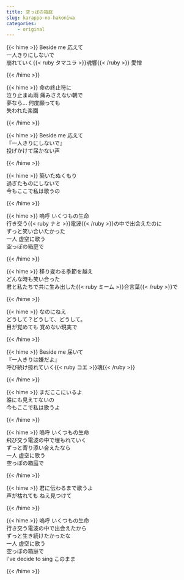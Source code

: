 ```yaml
---
title: 空っぽの箱庭
slug: karappo-no-hakoniwa
categories:
    - original
---
```


{{< hime >}}
Beside me 応えて  
一人きりにしないで  
崩れていく{{< ruby タマユラ >}}魂響{{< /ruby >}} 愛憎  

{{< /hime >}}

{{< hime >}}
命の終止符に  
泣り止まぬ雨 痛みさえない朝で  
夢なら… 何度願っても  
失われた楽園  

{{< /hime >}}

{{< hime >}}
Beside me 応えて  
『一人きりにしないで』  
投げかけて届かない声  

{{< /hime >}}

{{< hime >}}
築いたぬくもり  
過ぎたものにしないで  
今もここで私は歌うの  

{{< /hime >}}

{{< hime >}}
嗚呼 いくつもの生命  
行き交う{{< ruby ナミ >}}電波{{< /ruby >}}の中で出会えたのに  
ずっと笑い合いたかった  
一人 虚空に歌う  
空っぽの箱庭で  

{{< /hime >}}

{{< hime >}}
移り変わる季節を越え  
どんな時も笑い合った  
君と私たちで共に生み出した{{< ruby ミーム >}}合言葉{{< /ruby >}}で  

{{< /hime >}}

{{< hime >}}
なのにねえ  
どうして？どうして、どうして。  
目が覚めても 覚めない現実で  

{{< /hime >}}

{{< hime >}}
Beside me 届いて  
『一人きりは嫌だよ』  
呼び続け掠れていく{{< ruby コエ >}}魂{{< /ruby >}}  

{{< /hime >}}

{{< hime >}}
まだここにいるよ  
誰にも見えてないの  
今もここで私は歌うよ  

{{< /hime >}}

{{< hime >}}
嗚呼 いくつもの生命  
飛び交う電波の中で埋もれていく  
ずっと寄り添い合えたなら  
一人 虚空に歌う  
空っぽの箱庭で  

{{< /hime >}}

{{< hime >}}
君に伝わるまで歌うよ  
声が枯れても ねえ見つけて  

{{< /hime >}}

{{< hime >}}
嗚呼 いくつもの生命  
行き交う電波の中で出会えたから  
ずっと生き続けたかったな  
一人 虚空に歌う  
空っぽの箱庭で  
I've decide to sing このまま  

{{< /hime >}}
